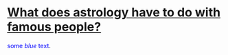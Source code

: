 # [What does astrology have to do with famous people?](#)
<span style="color:blue">some *blue* text</span>.

